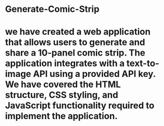 # Generate-Comic-Strip
# we have created a web application that allows users to generate and share a 10-panel comic strip. The application integrates with a text-to-image API using a provided API key. We have covered the HTML structure, CSS styling, and JavaScript functionality required to implement the application. 
